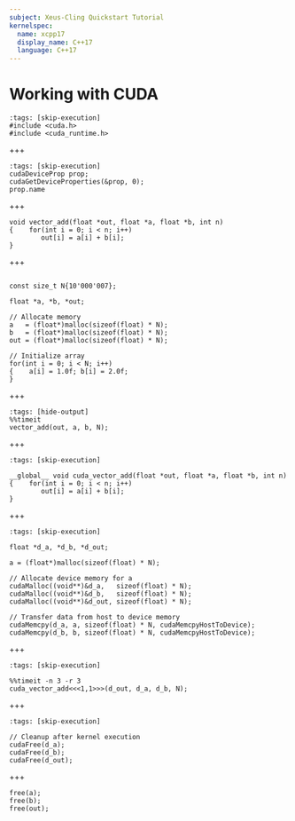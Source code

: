 ```yaml
---
subject: Xeus-Cling Quickstart Tutorial
kernelspec:
  name: xcpp17
  display_name: C++17
  language: C++17
---
```


# Working with CUDA

```{code-cell} cpp
:tags: [skip-execution]
#include <cuda.h>
#include <cuda_runtime.h>
```
+++
```{code-cell} cpp
:tags: [skip-execution]
cudaDeviceProp prop;
cudaGetDeviceProperties(&prop, 0);
prop.name
```
+++
```{code-cell} cpp
void vector_add(float *out, float *a, float *b, int n)
{    for(int i = 0; i < n; i++)
        out[i] = a[i] + b[i];
}
```
+++
```{code-cell} cpp

const size_t N{10'000'007};

float *a, *b, *out; 

// Allocate memory
a   = (float*)malloc(sizeof(float) * N);
b   = (float*)malloc(sizeof(float) * N);
out = (float*)malloc(sizeof(float) * N);

// Initialize array
for(int i = 0; i < N; i++)
{    a[i] = 1.0f; b[i] = 2.0f;
}
```
+++
```{code-cell} cpp
:tags: [hide-output]
%%timeit
vector_add(out, a, b, N);
```
+++
```{code-cell} cpp
:tags: [skip-execution]

__global__ void cuda_vector_add(float *out, float *a, float *b, int n)
{    for(int i = 0; i < n; i++)
        out[i] = a[i] + b[i];
}
```
+++
```{code-cell} cpp
:tags: [skip-execution]

float *d_a, *d_b, *d_out;

a = (float*)malloc(sizeof(float) * N);

// Allocate device memory for a
cudaMalloc((void**)&d_a,   sizeof(float) * N);
cudaMalloc((void**)&d_b,   sizeof(float) * N);
cudaMalloc((void**)&d_out, sizeof(float) * N);

// Transfer data from host to device memory
cudaMemcpy(d_a, a, sizeof(float) * N, cudaMemcpyHostToDevice);
cudaMemcpy(d_b, b, sizeof(float) * N, cudaMemcpyHostToDevice);
```
+++
```{code-cell} cpp
:tags: [skip-execution]

%%timeit -n 3 -r 3
cuda_vector_add<<<1,1>>>(d_out, d_a, d_b, N);
```
+++
```{code-cell} cpp
:tags: [skip-execution]

// Cleanup after kernel execution
cudaFree(d_a);
cudaFree(d_b);
cudaFree(d_out);
```
+++
```{code-cell} cpp
free(a);
free(b);
free(out);
```
